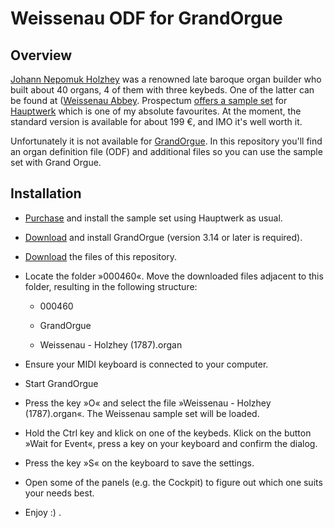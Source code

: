 # Weissenau ODF for GrandOrgue

## Overview

[Johann Nepomuk Holzhey](https://de.wikipedia.org/wiki/Johann_Nepomuk_Holzhey) was a renowned late baroque organ builder who built about 40 organs, 4 of them with three keybeds. One of the latter can be found at ([Weissenau Abbey](https://en.wikipedia.org/wiki/Weissenau_Abbey). Prospectum [offers a sample set](https://www.prospectum.com/index.php?lang=en&id1=2&id2=9) for [Hauptwerk](https://www.hauptwerk.com) which is one of my absolute favourites. At the moment, the standard version is available for about 199 €, and IMO it's well worth it.

Unfortunately it is not available for [GrandOrgue](https://github.com/GrandOrgue/grandorgue). In this repository you'll find an organ definition file (ODF) and additional files so you can use the sample set with Grand Orgue.

## Installation

* [Purchase](https://www.prospectum.com/index.php?lang=en&id1=3&id2=0) and install the sample set using Hauptwerk as usual.

* [Download](https://github.com/GrandOrgue/grandorgue/releases) and install GrandOrgue (version 3.14 or later is required).

* [Download](https://github.com/Christedge/GrandOrgueFiles/archive/refs/heads/main.zip) the files of this repository.

* Locate the folder »000460«. Move the downloaded files adjacent to this folder, resulting in the following structure:
  
  * 000460
  
  * GrandOrgue
  
  * Weissenau - Holzhey (1787).organ

* Ensure your MIDI keyboard is connected to your computer.

* Start GrandOrgue

* Press the key »O« and select the file »Weissenau - Holzhey (1787).organ«. The Weissenau sample set will be loaded.

* Hold the Ctrl key and klick on one of the keybeds. Klick on the button »Wait for Event«, press a key on your keyboard and confirm the dialog.

* Press the key »S« on the keyboard to save the settings.

* Open some of the panels (e.g. the Cockpit) to figure out which one suits your needs best.

* Enjoy :) .


